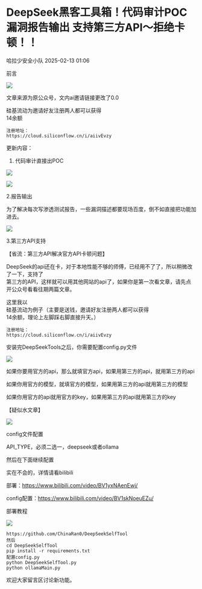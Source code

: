#  DeepSeek黑客工具箱！代码审计POC 漏洞报告输出 支持第三方API～拒绝卡顿！！   
 哈拉少安全小队   2025-02-13 01:06  
  
前言  
  
![](https://mmbiz.qpic.cn/mmbiz_png/v8yrCQN46lGibnfXztFesYNPLQKoYfVFK8VW5TOEhXbAHKkMkLnv7iazSic32VwJqfhUss0jcGeWJY1RlqCS3xCow/640?wx_fmt=png "")  
  
  
  
文章来源为原公众号，文内ai邀请链接更改了0.0  
  
硅基流动为邀请好友注册两人都可以获得  
14余额  
  
```
注册地址：
https://cloud.siliconflow.cn/i/aiivEvzy
```  
  
  
  
更新内容：  
1. 代码审计直接出POC  
  
![](https://mmbiz.qpic.cn/mmbiz_png/H7ec9FOh7vpVFTI5EWlqc6EK0dicTqPOI872gHR3ChdSd9Aia5yexr9E4gYIgBta4NjbRSTVptiakgTAO6gF6YKeg/640?wx_fmt=png&from=appmsg "")  
  
![](https://mmbiz.qpic.cn/mmbiz_png/H7ec9FOh7vpVFTI5EWlqc6EK0dicTqPOI2orUvriadpwHd6TFOulGic4t88SGn3UrxPSJkY6o9NHPUFfaopN4mgKQ/640?wx_fmt=png&from=appmsg "")  
  
2.报告输出  
  
为了解决每次写渗透测试报告，一些漏洞描述都要现场百度，倒不如直接把功能加进去。  
  
![](https://mmbiz.qpic.cn/mmbiz_png/H7ec9FOh7vpVFTI5EWlqc6EK0dicTqPOIAoGhhGkL2icXgEK45XjXTz4icMn90zIK0sDlofPH8FQLjRe55LianDfUQ/640?wx_fmt=png&from=appmsg "")  
  
3.第三方API支持  
  
【省流：第三方API解决官方API卡顿问题】  
  
DeepSeek的api还在卡，对于本地性能不够的师傅，已经用不了了，所以稍微改了一下，支持了  
第三方的API，这样就可以用其他网站的api了，如果你是第一次看文章，请先点开公众号看看往期两篇文章。  
  
这里我以  
硅基流动为例子（主要是送钱，邀请好友注册两人都可以获得  
14余额，理论上左脚踩右脚直接升天。）  
```
注册地址：
https://cloud.siliconflow.cn/i/aiivEvzy
```  
  
安装完DeepSeekTools之后，你需要配置config.py文件  
  
![](https://mmbiz.qpic.cn/mmbiz_png/H7ec9FOh7vpVFTI5EWlqc6EK0dicTqPOIiapJZYt4TCkbRl5xfZdbHDcpcbzQ71lruXkwcnicrkxjr5ybMTDrGpaQ/640?wx_fmt=png&from=appmsg "")  
  
如果你要用官方的api，那么就填官方api，如果用第三方的api，就用第三方的api  
  
如果你用官方的模型，就填官方的模型，如果用第三方的api就用第三方的模型  
  
如果你用官方的api就用官方的key，如果用第三方的api就用第三方的key  
  
【疑似水文章】  
  
  
![](https://mmbiz.qpic.cn/mmbiz_png/H7ec9FOh7vpVFTI5EWlqc6EK0dicTqPOIp2WpZU5TBphoq3rolhzJMdeuiasUicnUibxjuLmersNyufITia27BxAtpw/640?wx_fmt=png&from=appmsg "")  
  
config文件配置  
  
API_TYPE，必须二选一，deepseek或者ollama  
  
然后在下面继续配置  
  
实在不会的，详情请看bilibili  
  
部署：https://www.bilibili.com/video/BV1yxNAenEwj/  
  
config配置：https://www.bilibili.com/video/BV1skNoeuEZu/  
  
部署教程  
  
![](https://mmbiz.qpic.cn/mmbiz_png/v8yrCQN46lGibnfXztFesYNPLQKoYfVFK8VW5TOEhXbAHKkMkLnv7iazSic32VwJqfhUss0jcGeWJY1RlqCS3xCow/640?wx_fmt=png "")  
  
  
```
https://github.com/ChinaRan0/DeepSeekSelfTool
然后
cd DeepSeekSelfTool
pip install -r requirements.txt
配置config.py
python DeepSeekSelfTool.py
python ollamaMain.py
```  
  
  
欢迎大家留言区讨论新功能。  
  
  
  
  
  
  
  
  
  
  
